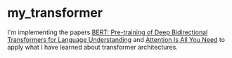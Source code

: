# my_transformer


I'm implementing the papers [BERT: Pre-training of Deep Bidirectional Transformers for Language Understanding](https://arxiv.org/pdf/1810.04805.pdf) and [Attention Is All You Need](https://arxiv.org/pdf/1706.03762.pdf) to apply what I have learned about transformer architectures.
